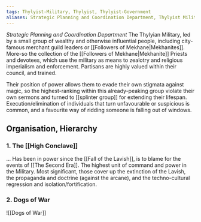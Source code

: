 ```yaml
---
tags: Thylyist-Military, Thylyist, Thylyist-Government
aliases: Strategic Planning and Coordination Department, Thylyist Military
---
```

*Strategic Planning and Coordination Department*
The Thylyian Military, led by a small group of wealthy and otherwise influential people, including city-famous merchant guild leaders or [[Followers of Mekhane|Mekhanites]]. 
More-so the collection of the [[Followers of Mekhane|Mekhanite]] Priests and devotees, which use the military as means to zealotry and religious imperialism and enforcement. Partisans are highly valued within their council, and trained. 

Their position of power allows them to evade their own stigmata against magic, so the highest-ranking within this already-peaking group violate their own sermons and turned to [[splinter group]] for extending their lifespan. 
Execution/elimination of individuals that turn unfavourable or suspicious is common, and a favourite way of ridding someone is falling out of windows. 
## Organisation, Hierarchy 
### 1. The [[High Conclave]]
... Has been in power since the [[Fall of the Lavish]], is to blame for the events of [[The Second Era]].
The highest unit of command and power in the Military. 
Most significant, those cover up the extinction of the Lavish, the propaganda and doctrine (against the arcane), and the techno-cultural regression and isolation/fortification. 

### 2. Dogs of War
![[Dogs of War]]